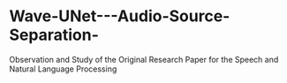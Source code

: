 # Wave-UNet---Audio-Source-Separation-
Observation and Study of the Original Research Paper for the Speech and Natural Language Processing  
